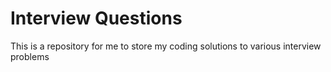 # Interview Questions
This is a repository for me to store my coding solutions to various interview problems
